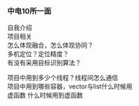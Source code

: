 ### 中电10所一面
自我介绍  
项目相关  
怎么体现融合，怎么体现协同？  
多机定位？定位精度？  
有没有采用目标识别算法？  

项目中用到多少个线程？线程间怎么通信  
项目中用到哪些容器，vector与list什么时候用  
虚函数 什么时候用到虚函数  
